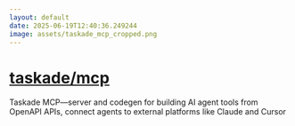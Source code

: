 ```yaml
---
layout: default
date: 2025-06-19T12:40:36.249244
image: assets/taskade_mcp_cropped.png
---
```


# [taskade/mcp](https://github.com/taskade/mcp)

Taskade MCP—server and codegen for building AI agent tools from OpenAPI APIs, connect agents to external platforms like Claude and Cursor
